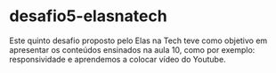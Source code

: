 # desafio5-elasnatech

Este quinto desafio proposto pelo Elas na Tech teve como objetivo em apresentar os conteúdos ensinados na aula 10, como por exemplo: responsividade e aprendemos a colocar vídeo do Youtube.
